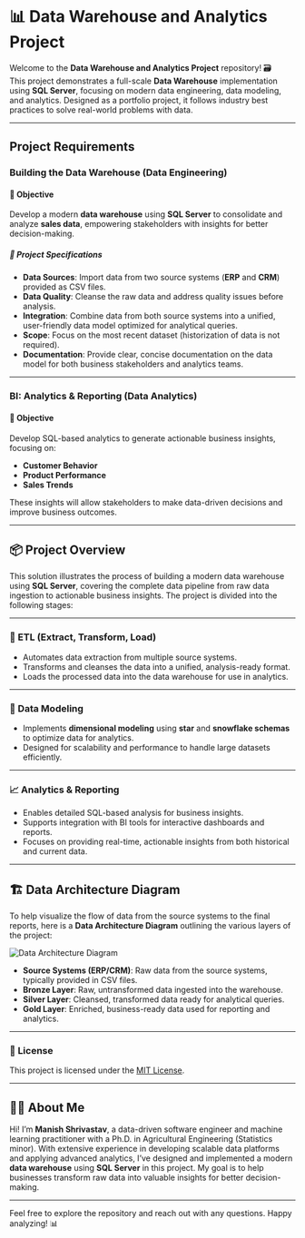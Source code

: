 # 📊 Data Warehouse and Analytics Project

Welcome to the **Data Warehouse and Analytics Project** repository! 🗃️  
This project demonstrates a full-scale **Data Warehouse** implementation using **SQL Server**, focusing on modern data engineering, data modeling, and analytics. Designed as a portfolio project, it follows industry best practices to solve real-world problems with data.

---

## Project Requirements

### Building the Data Warehouse (Data Engineering)

#### 🎯 Objective  
Develop a modern **data warehouse** using **SQL Server** to consolidate and analyze **sales data**, empowering stakeholders with insights for better decision-making.

##### 📝 Project Specifications  
- **Data Sources**: Import data from two source systems (**ERP** and **CRM**) provided as CSV files.  
- **Data Quality**: Cleanse the raw data and address quality issues before analysis.  
- **Integration**: Combine data from both source systems into a unified, user-friendly data model optimized for analytical queries.  
- **Scope**: Focus on the most recent dataset (historization of data is not required).  
- **Documentation**: Provide clear, concise documentation on the data model for both business stakeholders and analytics teams.

---

### BI: Analytics & Reporting (Data Analytics)

#### 🎯 Objective  
Develop SQL-based analytics to generate actionable business insights, focusing on:
- **Customer Behavior**
- **Product Performance**
- **Sales Trends**

These insights will allow stakeholders to make data-driven decisions and improve business outcomes.

---

## 📦 Project Overview

This solution illustrates the process of building a modern data warehouse using **SQL Server**, covering the complete data pipeline from raw data ingestion to actionable business insights. The project is divided into the following stages:

---

### 🔄 ETL (Extract, Transform, Load)
- Automates data extraction from multiple source systems.  
- Transforms and cleanses the data into a unified, analysis-ready format.  
- Loads the processed data into the data warehouse for use in analytics.

---

### 🧱 Data Modeling
- Implements **dimensional modeling** using **star** and **snowflake schemas** to optimize data for analytics.  
- Designed for scalability and performance to handle large datasets efficiently.

---

### 📈 Analytics & Reporting
- Enables detailed SQL-based analysis for business insights.  
- Supports integration with BI tools for interactive dashboards and reports.  
- Focuses on providing real-time, actionable insights from both historical and current data.

---

## 🏗️ Data Architecture Diagram

To help visualize the flow of data from the source systems to the final reports, here is a **Data Architecture Diagram** outlining the various layers of the project:

![Data Architecture Diagram](sql-data-warehouse/docs/DHWArchitecture.png)

- **Source Systems (ERP/CRM)**: Raw data from the source systems, typically provided in CSV files.
- **Bronze Layer**: Raw, untransformed data ingested into the warehouse.
- **Silver Layer**: Cleansed, transformed data ready for analytical queries.
- **Gold Layer**: Enriched, business-ready data used for reporting and analytics.

---

### 📄 License
This project is licensed under the [MIT License](LICENSE).

---

## 🧑‍💻 About Me

Hi! I’m **Manish Shrivastav**, a data-driven software engineer and machine learning practitioner with a Ph.D. in Agricultural Engineering (Statistics minor). With extensive experience in developing scalable data platforms and applying advanced analytics, I’ve designed and implemented a modern **data warehouse** using **SQL Server** in this project. My goal is to help businesses transform raw data into valuable insights for better decision-making.

---

Feel free to explore the repository and reach out with any questions. Happy analyzing! 📊
